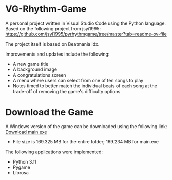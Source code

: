 # VG-Rhythm-Game
A personal project written in Visual Studio Code using the Python language. Based on the following project from jsyi1995: https://github.com/jsyi1995/pyrhythmgame/tree/master?tab=readme-ov-file 

The project itself is based on Beatmania idx. 

Improvements and updates include the following:
* A new game title
* A background image
* A congratulations screen
* A menu where users can select from one of ten songs to play
* Notes timed to better match the individual beats of each song at the trade-off of removing the game's difficulty options


# Download the Game
A Windows version of the game can be downloaded using the following link:
[Download main.exe](https://1drv.ms/u/c/0bd01f296bdf94e4/Edjo6mavp99EjTRRBFu1skEBGaK3VLD35X1RRaJnPZZTEg?e=FowQ35)

* File size is 169.325 MB for the entire folder; 169.234 MB for main.exe


The following applications were implemented:
* Python 3.11
* Pygame
* Librosa


